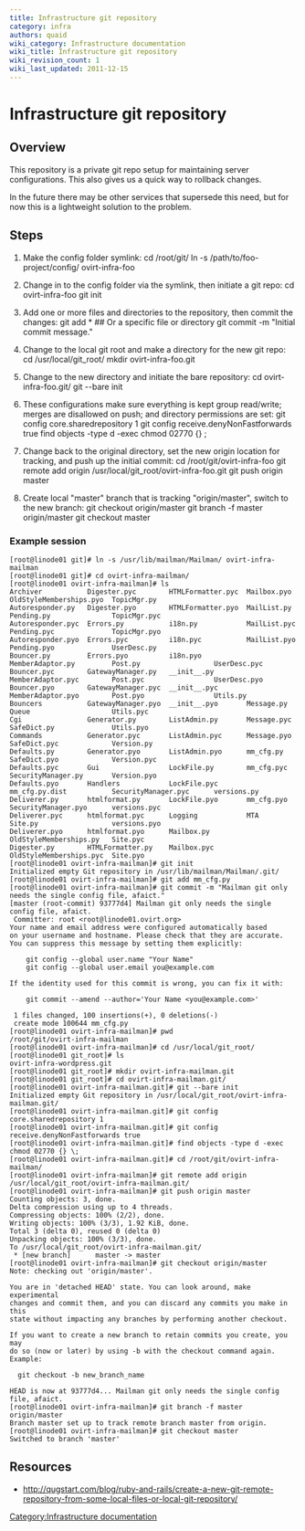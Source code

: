 ```yaml
---
title: Infrastructure git repository
category: infra
authors: quaid
wiki_category: Infrastructure documentation
wiki_title: Infrastructure git repository
wiki_revision_count: 1
wiki_last_updated: 2011-12-15
---
```


# Infrastructure git repository

## Overview

This repository is a private git repo setup for maintaining server configurations. This also gives us a quick way to rollback changes.

In the future there may be other services that supersede this need, but for now this is a lightweight solution to the problem.

## Steps

1.  Make the config folder symlink:
        cd /root/git/
        ln -s /path/to/foo-project/config/ ovirt-infra-foo

2.  Change in to the config folder via the symlink, then initiate a git repo:
        cd ovirt-infra-foo
        git init

3.  Add one or more files and directories to the repository, then commit the changes:
        git add * ## Or a specific file or directory
        git commit -m "Initial commit message."

4.  Change to the local git root and make a directory for the new git repo:
        cd /usr/local/git_root/
        mkdir ovirt-infra-foo.git

5.  Change to the new directory and initiate the bare repository:
        cd ovirt-infra-foo.git/
        git --bare init

6.  These configurations make sure everything is kept group read/write; merges are disallowed on push; and directory permissions are set:
        git config core.sharedrepository 1
        git config receive.denyNonFastforwards true
        find objects -type d -exec chmod 02770 {} \;

7.  Change back to the original directory, set the new origin location for tracking, and push up the initial commit:
        cd /root/git/ovirt-infra-foo
        git remote add origin /usr/local/git_root/ovirt-infra-foo.git
        git push origin master

8.  Create local "master" branch that is tracking "origin/master", switch to the new branch:
        git checkout origin/master
        git branch -f master origin/master
        git checkout master

### Example session

    [root@linode01 git]# ln -s /usr/lib/mailman/Mailman/ ovirt-infra-mailman
    [root@linode01 git]# cd ovirt-infra-mailman/
    [root@linode01 ovirt-infra-mailman]# ls
    Archiver           Digester.pyc        HTMLFormatter.pyc  Mailbox.pyo              OldStyleMemberships.pyo  TopicMgr.py
    Autoresponder.py   Digester.pyo        HTMLFormatter.pyo  MailList.py              Pending.py               TopicMgr.pyc
    Autoresponder.pyc  Errors.py           i18n.py            MailList.pyc             Pending.pyc              TopicMgr.pyo
    Autoresponder.pyo  Errors.pyc          i18n.pyc           MailList.pyo             Pending.pyo              UserDesc.py
    Bouncer.py         Errors.pyo          i18n.pyo           MemberAdaptor.py         Post.py                  UserDesc.pyc
    Bouncer.pyc        GatewayManager.py   __init__.py        MemberAdaptor.pyc        Post.pyc                 UserDesc.pyo
    Bouncer.pyo        GatewayManager.pyc  __init__.pyc       MemberAdaptor.pyo        Post.pyo                 Utils.py
    Bouncers           GatewayManager.pyo  __init__.pyo       Message.py               Queue                    Utils.pyc
    Cgi                Generator.py        ListAdmin.py       Message.pyc              SafeDict.py              Utils.pyo
    Commands           Generator.pyc       ListAdmin.pyc      Message.pyo              SafeDict.pyc             Version.py
    Defaults.py        Generator.pyo       ListAdmin.pyo      mm_cfg.py                SafeDict.pyo             Version.pyc
    Defaults.pyc       Gui                 LockFile.py        mm_cfg.pyc               SecurityManager.py       Version.pyo
    Defaults.pyo       Handlers            LockFile.pyc       mm_cfg.py.dist           SecurityManager.pyc      versions.py
    Deliverer.py       htmlformat.py       LockFile.pyo       mm_cfg.pyo               SecurityManager.pyo      versions.pyc
    Deliverer.pyc      htmlformat.pyc      Logging            MTA                      Site.py                  versions.pyo
    Deliverer.pyo      htmlformat.pyo      Mailbox.py         OldStyleMemberships.py   Site.pyc
    Digester.py        HTMLFormatter.py    Mailbox.pyc        OldStyleMemberships.pyc  Site.pyo
    [root@linode01 ovirt-infra-mailman]# git init
    Initialized empty Git repository in /usr/lib/mailman/Mailman/.git/
    [root@linode01 ovirt-infra-mailman]# git add mm_cfg.py
    [root@linode01 ovirt-infra-mailman]# git commit -m "Mailman git only needs the single config file, afaict."
    [master (root-commit) 93777d4] Mailman git only needs the single config file, afaict.
     Committer: root <root@linode01.ovirt.org>
    Your name and email address were configured automatically based
    on your username and hostname. Please check that they are accurate.
    You can suppress this message by setting them explicitly:

        git config --global user.name "Your Name"
        git config --global user.email you@example.com

    If the identity used for this commit is wrong, you can fix it with:

        git commit --amend --author='Your Name <you@example.com>'

     1 files changed, 100 insertions(+), 0 deletions(-)
     create mode 100644 mm_cfg.py
    [root@linode01 ovirt-infra-mailman]# pwd
    /root/git/ovirt-infra-mailman
    [root@linode01 ovirt-infra-mailman]# cd /usr/local/git_root/
    [root@linode01 git_root]# ls
    ovirt-infra-wordpress.git
    [root@linode01 git_root]# mkdir ovirt-infra-mailman.git
    [root@linode01 git_root]# cd ovirt-infra-mailman.git/
    [root@linode01 ovirt-infra-mailman.git]# git --bare init
    Initialized empty Git repository in /usr/local/git_root/ovirt-infra-mailman.git/
    [root@linode01 ovirt-infra-mailman.git]# git config core.sharedrepository 1
    [root@linode01 ovirt-infra-mailman.git]# git config receive.denyNonFastforwards true
    [root@linode01 ovirt-infra-mailman.git]# find objects -type d -exec chmod 02770 {} \;
    [root@linode01 ovirt-infra-mailman.git]# cd /root/git/ovirt-infra-mailman/
    [root@linode01 ovirt-infra-mailman]# git remote add origin /usr/local/git_root/ovirt-infra-mailman.git/
    [root@linode01 ovirt-infra-mailman]# git push origin master
    Counting objects: 3, done.
    Delta compression using up to 4 threads.
    Compressing objects: 100% (2/2), done.
    Writing objects: 100% (3/3), 1.92 KiB, done.
    Total 3 (delta 0), reused 0 (delta 0)
    Unpacking objects: 100% (3/3), done.
    To /usr/local/git_root/ovirt-infra-mailman.git/
     * [new branch]      master -> master
    [root@linode01 ovirt-infra-mailman]# git checkout origin/master
    Note: checking out 'origin/master'.

    You are in 'detached HEAD' state. You can look around, make experimental
    changes and commit them, and you can discard any commits you make in this
    state without impacting any branches by performing another checkout.

    If you want to create a new branch to retain commits you create, you may
    do so (now or later) by using -b with the checkout command again. Example:

      git checkout -b new_branch_name

    HEAD is now at 93777d4... Mailman git only needs the single config file, afaict.
    [root@linode01 ovirt-infra-mailman]# git branch -f master origin/master
    Branch master set up to track remote branch master from origin.
    [root@linode01 ovirt-infra-mailman]# git checkout master
    Switched to branch 'master'

## Resources

*   <http://qugstart.com/blog/ruby-and-rails/create-a-new-git-remote-repository-from-some-local-files-or-local-git-repository/>

[Category:Infrastructure documentation](/develop/infra/infrastructure-documentation/)
